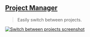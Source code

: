## [Project Manager](https://marketplace.visualstudio.com/items?itemName=alefragnani.project-manager)

> Easily switch between projects.

[![Switch between projects screenshot](https://raw.githubusercontent.com/alefragnani/vscode-project-manager/master/images/project-manager-commands.png)](https://raw.githubusercontent.com/alefragnani/vscode-project-manager/master/images/project-manager-commands.png)